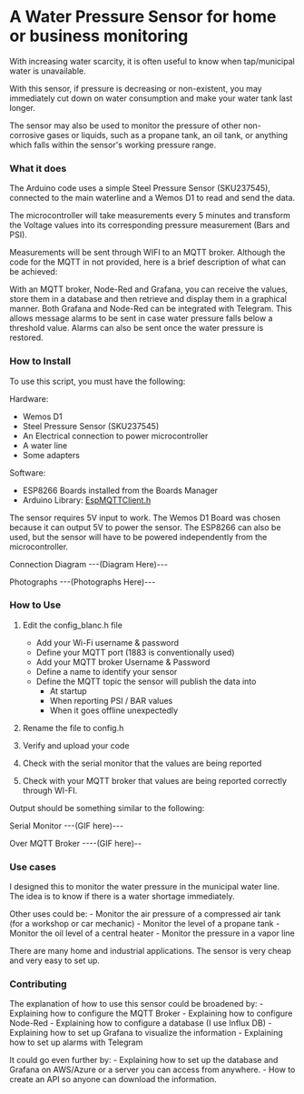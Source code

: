 # A Water Pressure Sensor for home or business monitoring
With increasing water scarcity, it is often useful to know when tap/municipal water is unavailable.

With this sensor, if pressure is decreasing or non-existent, you may immediately cut down on water consumption and make your water tank last longer.

The sensor may also be used to monitor the pressure of other non-corrosive gases or liquids, such as a propane tank, an oil tank, or anything which falls within the sensor's working pressure range. 

### What it does
The Arduino code uses a simple Steel Pressure Sensor (SKU237545), connected to the main waterline and a Wemos D1 to read and send the data. 

The microcontroller will take measurements every 5 minutes and transform the Voltage values into its corresponding pressure measurement (Bars and PSI). 

Measurements will be sent through WIFI to an MQTT broker. Although the code for the MQTT in not provided, here is a brief description of what can be achieved:

With an MQTT broker, Node-Red and Grafana, you can receive the values, store them in a database and then retrieve and display them in a graphical manner. Both Grafana and Node-Red can be integrated with Telegram. This allows message alarms to be sent in case water pressure falls below a threshold value. Alarms can also be sent once the water pressure is restored. 

### How to Install

To use this script, you must have the following:

Hardware:
- Wemos D1
- Steel Pressure Sensor (SKU237545)
- An Electrical connection to power microcontroller
- A water line
- Some adapters

Software:
- ESP8266 Boards installed from the Boards Manager
- Arduino Library: [EspMQTTClient.h](https://www.arduino.cc/reference/en/libraries/espmqttclient/)

The sensor requires 5V input to work. 
The Wemos D1 Board was chosen because it can output 5V to power the sensor. 
The ESP8266 can also be used, but the sensor will have to be powered independently from the microcontroller.

Connection Diagram
---(Diagram Here)---

Photographs
---(Photographs Here)---

### How to Use

1. Edit the config_blanc.h file
    - Add your Wi-Fi username & password
    - Define your MQTT port (1883 is conventionally used)
    - Add your MQTT broker Username & Password
    - Define a name to identify your sensor
    - Define the MQTT topic the sensor will publish the data into
        - At startup
        - When reporting PSI / BAR values
        - When it goes offline unexpectedly

2. Rename the file to config.h

3. Verify and upload your code

4. Check with the serial monitor that the values are being reported

5. Check with your MQTT broker that values are being reported correctly through WI-FI. 

Output should be something similar to the following:

Serial Monitor
---(GIF here)---

Over MQTT Broker
----(GIF here)--

### Use cases

I designed this to monitor the water pressure in the municipal water line. The idea is to know if there is a water shortage immediately. 

Other uses could be:
    - Monitor the air pressure of a compressed air tank (for a workshop or car mechanic)
    - Monitor the level of a propane tank
    - Monitor the oil level of a central heater
    - Monitor the pressure in a vapor line

There are many home and industrial applications. 
The sensor is very cheap and very easy to set up. 

### Contributing

The explanation of how to use this sensor could be broadened by:
    - Explaining how to configure the MQTT Broker
    - Explaining how to configure Node-Red
    - Explaining how to configure a database (I use Influx DB)
    - Explaining how to set up Grafana to visualize the information
    - Explaining how to set up alarms with Telegram

It could go even further by:
    - Explaining how to set up the database and Grafana on AWS/Azure or a server you can access from anywhere.
    - How to create an API so anyone can download the information.
